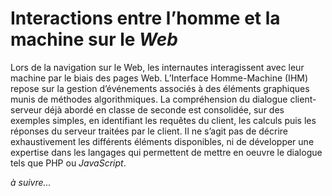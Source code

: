 
# Interactions entre l’homme et la machine sur le *Web*

Lors de la navigation sur le Web, les internautes interagissent avec leur machine par le biais des pages Web.
L’Interface Homme-Machine (IHM) repose sur la gestion d’événements associés à des éléments graphiques munis de méthodes algorithmiques.
La compréhension du dialogue client-serveur déjà abordé en classe de seconde est consolidée, sur des exemples simples, en identifiant les requêtes du client, les calculs puis les réponses du serveur traitées par le client.
Il ne s’agit pas de décrire exhaustivement les différents éléments disponibles, ni de développer une expertise dans les langages qui permettent de mettre en oeuvre le dialogue tels que PHP ou *JavaScript*.

*à suivre...*